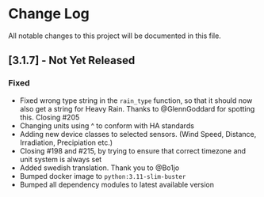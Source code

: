 # Change Log

All notable changes to this project will be documented in this file.

## [3.1.7] - Not Yet Released

### Fixed

- Fixed wrong type string in the `rain_type` function, so that it should now also get a string for Heavy Rain. Thanks to @GlennGoddard for spotting this. Closing #205
- Changing units using ^ to conform with HA standards
- Adding new device classes to selected sensors. (Wind Speed, Distance, Irradiation, Precipiation etc.)
- Closing #198 and #215, by trying to ensure that correct timezone and unit system is always set
- Added swedish translation. Thank you to @Bo1jo
- Bumped docker image to `python:3.11-slim-buster`
- Bumped all dependency modules to latest available version
